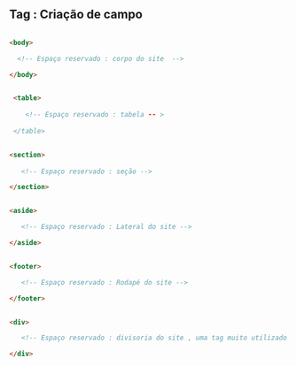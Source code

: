 
## Tag : Criação de campo 

```html

<body>

  <!-- Espaço reservado : corpo do site  -->

</body>

```

```Html

 <table>
     
    <!-- Espaço reservado : tabela -- >
    
 </table>

```

```Html

<section>
  
   <!-- Espaço reservado : seção -->

</section>

```

```html 

<aside>

   <!-- Espaço reservado : Lateral do site -->

</aside>

```

```html 

<footer>

   <!-- Espaço reservado : Rodapé do site -->

</footer>

```

```html

<div>

   <!-- Espaço reservado : divisoria do site , uma tag muito utilizado pelos programadores  -->

</div>

